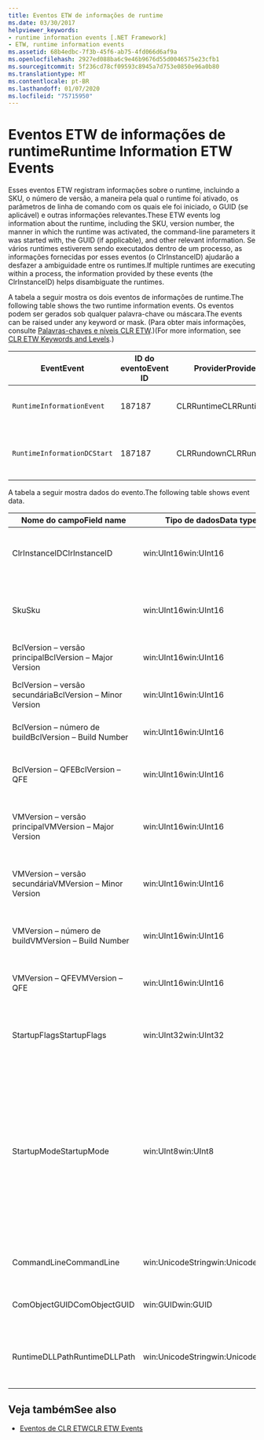 ```yaml
---
title: Eventos ETW de informações de runtime
ms.date: 03/30/2017
helpviewer_keywords:
- runtime information events [.NET Framework]
- ETW, runtime information events
ms.assetid: 68b4edbc-7f3b-45f6-ab75-4fd066d6af9a
ms.openlocfilehash: 2927ed088ba6c9e46b9676d55d0046575e23cfb1
ms.sourcegitcommit: 5f236cd78cf09593c8945a7d753e0850e96a0b80
ms.translationtype: MT
ms.contentlocale: pt-BR
ms.lasthandoff: 01/07/2020
ms.locfileid: "75715950"
---
```

# <a name="runtime-information-etw-events"></a><span data-ttu-id="92536-102">Eventos ETW de informações de runtime</span><span class="sxs-lookup"><span data-stu-id="92536-102">Runtime Information ETW Events</span></span>
<span data-ttu-id="92536-103">Esses eventos ETW registram informações sobre o runtime, incluindo a SKU, o número de versão, a maneira pela qual o runtime foi ativado, os parâmetros de linha de comando com os quais ele foi iniciado, o GUID (se aplicável) e outras informações relevantes.</span><span class="sxs-lookup"><span data-stu-id="92536-103">These ETW events log information about the runtime, including the SKU, version number, the manner in which the runtime was activated, the command-line parameters it was started with, the GUID (if applicable), and other relevant information.</span></span> <span data-ttu-id="92536-104">Se vários runtimes estiverem sendo executados dentro de um processo, as informações fornecidas por esses eventos (o ClrInstanceID) ajudarão a desfazer a ambiguidade entre os runtimes.</span><span class="sxs-lookup"><span data-stu-id="92536-104">If multiple runtimes are executing within a process, the information provided by these events (the ClrInstanceID) helps disambiguate the runtimes.</span></span>  
  
 <span data-ttu-id="92536-105">A tabela a seguir mostra os dois eventos de informações de runtime.</span><span class="sxs-lookup"><span data-stu-id="92536-105">The following table shows the two runtime information events.</span></span> <span data-ttu-id="92536-106">Os eventos podem ser gerados sob qualquer palavra-chave ou máscara.</span><span class="sxs-lookup"><span data-stu-id="92536-106">The events can be raised under any keyword or mask.</span></span> <span data-ttu-id="92536-107">(Para obter mais informações, consulte [Palavras-chaves e níveis CLR ETW](clr-etw-keywords-and-levels.md).)</span><span class="sxs-lookup"><span data-stu-id="92536-107">(For more information, see [CLR ETW Keywords and Levels](clr-etw-keywords-and-levels.md).)</span></span>  
  
|<span data-ttu-id="92536-108">Event</span><span class="sxs-lookup"><span data-stu-id="92536-108">Event</span></span>|<span data-ttu-id="92536-109">ID do evento</span><span class="sxs-lookup"><span data-stu-id="92536-109">Event ID</span></span>|<span data-ttu-id="92536-110">Provider</span><span class="sxs-lookup"><span data-stu-id="92536-110">Provider</span></span>|<span data-ttu-id="92536-111">Descrição</span><span class="sxs-lookup"><span data-stu-id="92536-111">Description</span></span>|  
|-----------|--------------|--------------|-----------------|  
|`RuntimeInformationEvent`|<span data-ttu-id="92536-112">187</span><span class="sxs-lookup"><span data-stu-id="92536-112">187</span></span>|<span data-ttu-id="92536-113">CLRRuntime</span><span class="sxs-lookup"><span data-stu-id="92536-113">CLRRuntime</span></span>|<span data-ttu-id="92536-114">Gerado quando um runtime é carregado.</span><span class="sxs-lookup"><span data-stu-id="92536-114">Raised when a runtime is loaded.</span></span>|  
|`RuntimeInformationDCStart`|<span data-ttu-id="92536-115">187</span><span class="sxs-lookup"><span data-stu-id="92536-115">187</span></span>|<span data-ttu-id="92536-116">CLRRundown</span><span class="sxs-lookup"><span data-stu-id="92536-116">CLRRundown</span></span>|<span data-ttu-id="92536-117">Enumera os runtimes que são carregados.</span><span class="sxs-lookup"><span data-stu-id="92536-117">Enumerates the runtimes that are loaded.</span></span>|  
  
 <span data-ttu-id="92536-118">A tabela a seguir mostra dados do evento.</span><span class="sxs-lookup"><span data-stu-id="92536-118">The following table shows event data.</span></span>  
  
|<span data-ttu-id="92536-119">Nome do campo</span><span class="sxs-lookup"><span data-stu-id="92536-119">Field name</span></span>|<span data-ttu-id="92536-120">Tipo de dados</span><span class="sxs-lookup"><span data-stu-id="92536-120">Data type</span></span>|<span data-ttu-id="92536-121">Descrição</span><span class="sxs-lookup"><span data-stu-id="92536-121">Description</span></span>|  
|----------------|---------------|-----------------|  
|<span data-ttu-id="92536-122">ClrInstanceID</span><span class="sxs-lookup"><span data-stu-id="92536-122">ClrInstanceID</span></span>|<span data-ttu-id="92536-123">win:UInt16</span><span class="sxs-lookup"><span data-stu-id="92536-123">win:UInt16</span></span>|<span data-ttu-id="92536-124">ID exclusiva da instância do CLR ou do CoreCLR.</span><span class="sxs-lookup"><span data-stu-id="92536-124">Unique ID for the instance of CLR or CoreCLR.</span></span>|  
|<span data-ttu-id="92536-125">Sku</span><span class="sxs-lookup"><span data-stu-id="92536-125">Sku</span></span>|<span data-ttu-id="92536-126">win:UInt16</span><span class="sxs-lookup"><span data-stu-id="92536-126">win:UInt16</span></span>|<span data-ttu-id="92536-127">1 – CLR de Área de Trabalho.</span><span class="sxs-lookup"><span data-stu-id="92536-127">1 – Desktop CLR.</span></span><br /><br /> <span data-ttu-id="92536-128">2 – CoreCLR.</span><span class="sxs-lookup"><span data-stu-id="92536-128">2 – CoreCLR.</span></span>|  
|<span data-ttu-id="92536-129">BclVersion – versão principal</span><span class="sxs-lookup"><span data-stu-id="92536-129">BclVersion – Major Version</span></span>|<span data-ttu-id="92536-130">win:UInt16</span><span class="sxs-lookup"><span data-stu-id="92536-130">win:UInt16</span></span>|<span data-ttu-id="92536-131">Versão principal de mscorlib.dll.</span><span class="sxs-lookup"><span data-stu-id="92536-131">Major version of mscorlib.dll.</span></span>|  
|<span data-ttu-id="92536-132">BclVersion – versão secundária</span><span class="sxs-lookup"><span data-stu-id="92536-132">BclVersion – Minor Version</span></span>|<span data-ttu-id="92536-133">win:UInt16</span><span class="sxs-lookup"><span data-stu-id="92536-133">win:UInt16</span></span>|<span data-ttu-id="92536-134">Número de versão secundária de mscorlib.dll.</span><span class="sxs-lookup"><span data-stu-id="92536-134">Minor version number of mscorlib.dll.</span></span>|  
|<span data-ttu-id="92536-135">BclVersion – número de build</span><span class="sxs-lookup"><span data-stu-id="92536-135">BclVersion – Build Number</span></span>|<span data-ttu-id="92536-136">win:UInt16</span><span class="sxs-lookup"><span data-stu-id="92536-136">win:UInt16</span></span>|<span data-ttu-id="92536-137">Número de build de mscorlib.dll.</span><span class="sxs-lookup"><span data-stu-id="92536-137">Build number of mscorlib.dll.</span></span>|  
|<span data-ttu-id="92536-138">BclVersion – QFE</span><span class="sxs-lookup"><span data-stu-id="92536-138">BclVersion – QFE</span></span>|<span data-ttu-id="92536-139">win:UInt16</span><span class="sxs-lookup"><span data-stu-id="92536-139">win:UInt16</span></span>|<span data-ttu-id="92536-140">Número de versão de hotfix de mscorlib.dll.</span><span class="sxs-lookup"><span data-stu-id="92536-140">Hotfix version number of mscorlib.dll.</span></span>|  
|<span data-ttu-id="92536-141">VMVersion – versão principal</span><span class="sxs-lookup"><span data-stu-id="92536-141">VMVersion – Major Version</span></span>|<span data-ttu-id="92536-142">win:UInt16</span><span class="sxs-lookup"><span data-stu-id="92536-142">win:UInt16</span></span>|<span data-ttu-id="92536-143">Versão de clr.dll ou coreclr.dll, dependendo da SKU.</span><span class="sxs-lookup"><span data-stu-id="92536-143">Version of clr.dll or coreclr.dll, depending on SKU.</span></span>|  
|<span data-ttu-id="92536-144">VMVersion – versão secundária</span><span class="sxs-lookup"><span data-stu-id="92536-144">VMVersion – Minor Version</span></span>|<span data-ttu-id="92536-145">win:UInt16</span><span class="sxs-lookup"><span data-stu-id="92536-145">win:UInt16</span></span>|<span data-ttu-id="92536-146">Versão secundária de clr.dll ou coreclr.dll, dependendo da SKU.</span><span class="sxs-lookup"><span data-stu-id="92536-146">Minor version of clr.dll or coreclr.dll, depending on SKU.</span></span>|  
|<span data-ttu-id="92536-147">VMVersion – número de build</span><span class="sxs-lookup"><span data-stu-id="92536-147">VMVersion – Build Number</span></span>|<span data-ttu-id="92536-148">win:UInt16</span><span class="sxs-lookup"><span data-stu-id="92536-148">win:UInt16</span></span>|<span data-ttu-id="92536-149">Número de build de clr.dll ou coreclr.dll.</span><span class="sxs-lookup"><span data-stu-id="92536-149">Build number of clr.dll or coreclr.dll.</span></span>|  
|<span data-ttu-id="92536-150">VMVersion – QFE</span><span class="sxs-lookup"><span data-stu-id="92536-150">VMVersion – QFE</span></span>|<span data-ttu-id="92536-151">win:UInt16</span><span class="sxs-lookup"><span data-stu-id="92536-151">win:UInt16</span></span>|<span data-ttu-id="92536-152">Número de versão do hotfix de clr.dll ou coreclr.dll.</span><span class="sxs-lookup"><span data-stu-id="92536-152">Hotfix version number of clr.dll or coreclr.dll.</span></span>|  
|<span data-ttu-id="92536-153">StartupFlags</span><span class="sxs-lookup"><span data-stu-id="92536-153">StartupFlags</span></span>|<span data-ttu-id="92536-154">win:UInt32</span><span class="sxs-lookup"><span data-stu-id="92536-154">win:UInt32</span></span>|<span data-ttu-id="92536-155">Sinalizadores de inicialização definidos em mscoree.h.</span><span class="sxs-lookup"><span data-stu-id="92536-155">Startup flags defined in mscoree.h.</span></span>|  
|<span data-ttu-id="92536-156">StartupMode</span><span class="sxs-lookup"><span data-stu-id="92536-156">StartupMode</span></span>|<span data-ttu-id="92536-157">win:UInt8</span><span class="sxs-lookup"><span data-stu-id="92536-157">win:UInt8</span></span>|<span data-ttu-id="92536-158">0x01 – executável gerenciado.</span><span class="sxs-lookup"><span data-stu-id="92536-158">0x01 - Managed executable.</span></span><br /><br /> <span data-ttu-id="92536-159">0x02 – CLR hospedado.</span><span class="sxs-lookup"><span data-stu-id="92536-159">0x02 - Hosted CLR.</span></span><br /><br /> <span data-ttu-id="92536-160">0x04 – interoperabilidade gerenciada de C++.</span><span class="sxs-lookup"><span data-stu-id="92536-160">0x04 - C++ managed interop.</span></span><br /><br /> <span data-ttu-id="92536-161">0x08 – ativado por COM.</span><span class="sxs-lookup"><span data-stu-id="92536-161">0x08 - COM-activated.</span></span><br /><br /> <span data-ttu-id="92536-162">0x10 – outros.</span><span class="sxs-lookup"><span data-stu-id="92536-162">0x10 - Other.</span></span>|  
|<span data-ttu-id="92536-163">CommandLine</span><span class="sxs-lookup"><span data-stu-id="92536-163">CommandLine</span></span>|<span data-ttu-id="92536-164">win:UnicodeString</span><span class="sxs-lookup"><span data-stu-id="92536-164">win:UnicodeString</span></span>|<span data-ttu-id="92536-165">Não nulo somente se StartupMode=0x01.</span><span class="sxs-lookup"><span data-stu-id="92536-165">Non-null only if StartupMode=0x01.</span></span>|  
|<span data-ttu-id="92536-166">ComObjectGUID</span><span class="sxs-lookup"><span data-stu-id="92536-166">ComObjectGUID</span></span>|<span data-ttu-id="92536-167">win:GUID</span><span class="sxs-lookup"><span data-stu-id="92536-167">win:GUID</span></span>|<span data-ttu-id="92536-168">Não nulo somente se StartupMode=0x08.</span><span class="sxs-lookup"><span data-stu-id="92536-168">Non-null only if StartupMode=0x08.</span></span>|  
|<span data-ttu-id="92536-169">RuntimeDLLPath</span><span class="sxs-lookup"><span data-stu-id="92536-169">RuntimeDLLPath</span></span>|<span data-ttu-id="92536-170">win:UnicodeString</span><span class="sxs-lookup"><span data-stu-id="92536-170">win:UnicodeString</span></span>|<span data-ttu-id="92536-171">Caminho para o arquivo. dll do CLR que foi carregado no processo.</span><span class="sxs-lookup"><span data-stu-id="92536-171">Path to the CLR .dll file that was loaded into the process.</span></span>|  
  
## <a name="see-also"></a><span data-ttu-id="92536-172">Veja também</span><span class="sxs-lookup"><span data-stu-id="92536-172">See also</span></span>

- [<span data-ttu-id="92536-173">Eventos de CLR ETW</span><span class="sxs-lookup"><span data-stu-id="92536-173">CLR ETW Events</span></span>](clr-etw-events.md)
